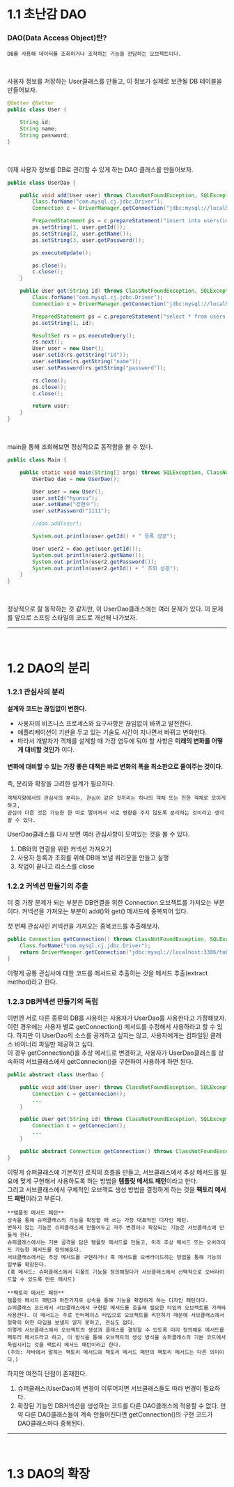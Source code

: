 # 1.1 초난감 DAO

### DAO(Data Access Object)란?
```
DB를 사용해 데이터를 조회하거나 조작하는 기능을 전담하는 오브젝트이다.
```   
<br/>

사용자 정보를 저장하는 User클래스를 만들고, 이 정보가 실제로 보관될 DB 테이블을 만들어보자.
```java
@Getter @Setter
public class User {

    String id;
    String name;
    String password;
}
```
<br/>

이제 사용자 정보를 DB로 관리할 수 있게 하는 DAO 클래스를 만들어보자.
```java
public class UserDao {

    public void add(User user) throws ClassNotFoundException, SQLException {
        Class.forName("com.mysql.cj.jdbc.Driver");
        Connection c = DriverManager.getConnection("jdbc:mysql://localhost:3306/DB이름", "MySql아이디", "MySql비밀번호");

        PreparedStatement ps = c.prepareStatement("insert into users(id, name, password) values(?,?,?)");
        ps.setString(1, user.getId());
        ps.setString(2, user.getName());
        ps.setString(3, user.getPassword());

        ps.executeUpdate();

        ps.close();
        c.close();
    }

    public User get(String id) throws ClassNotFoundException, SQLException {
        Class.forName("com.mysql.cj.jdbc.Driver");
        Connection c = DriverManager.getConnection("jdbc:mysql://localhost:3306/DB이름", "MySql아이디", "MySql비밀번호");

        PreparedStatement ps = c.prepareStatement("select * from users where id = ?");
        ps.setString(1, id);

        ResultSet rs = ps.executeQuery();
        rs.next();
        User user = new User();
        user.setId(rs.getString("id"));
        user.setName(rs.getString("name"));
        user.setPassword(rs.getString("password"));

        rs.close();
        ps.close();
        c.close();

        return user;
    }
}
```
<br/>

main을 통해 조회해보면 정상적으로 동작함을 볼 수 있다.
```java
public class Main {

    public static void main(String[] args) throws SQLException, ClassNotFoundException {
        UserDao dao = new UserDao();

        User user = new User();
        user.setId("hyunsu");
        user.setName("강현수");
        user.setPassword("1111");

        //dao.add(user);

        System.out.println(user.getId() + " 등록 성공");

        User user2 = dao.get(user.getId());
        System.out.println(user2.getName());
        System.out.println(user2.getPassword());
        System.out.println(user2.getId() + " 조회 성공");
    }
}
```
<br/>

정상적으로 잘 동작하는 것 같지만, 이 UserDao클래스에는 여러 문제가 있다. 이 문제를 앞으로 스프링 스타일의 코드로 개선해 나가보자.
* * *
<br/>

# 1.2 DAO의 분리
### 1.2.1 관심사의 분리
**설계와 코드는 끊임없이 변한다.**
- 사용자의 비즈니스 프로세스와 요구사항은 끊임없이 바뀌고 발전한다.
- 애플리케이션이 기반을 두고 있는 기술도 시간이 지나면서 바뀌고 변화한다.
- 따라서 개발자가 객체를 설계할 때 가장 염두에 둬야 할 사항은 **미래의 변화를 어떻게 대비할 것인가** 이다.

#### **변화에 대비할 수 있는 가장 좋은 대책은 바로 변화의 폭을 최소한으로 줄여주는 것이다.**
즉, 분리와 확장을 고려한 설계가 필요하다.
<br/>

```
객체지향에서의 관심사의 분리는, 관심이 같은 것끼리는 하나의 객체 또는 친한 객체로 모이게 하고,
관심이 다른 것은 가능한 한 따로 떨어져서 서로 영향을 주지 않도록 분리하는 것이라고 생각할 수 있다.
```

UserDao클래스를 다시 보면 여러 관심사항이 모여있는 것을 볼 수 있다.
1. DB와의 연결을 위한 커넥션 가져오기
2. 사용자 등록과 조회를 위해 DB에 보낼 쿼리문을 만들고 실행
3. 작업이 끝나고 리소스를 close

### 1.2.2 커넥션 만들기의 추출

이 중 가장 문제가 되는 부분은 DB연결을 위한 Connection 오브젝트를 가져오는 부분이다.
커넥션을 가져오는 부분이 add()와 get() 메서드에 중복되어 있다.
<br/>

첫 번째 관심사인 커넥션을 가져오는 중복코드를 추출해보자.
```java
public Connection getConnection() throws ClassNotFoundException, SQLException {
    Class.forName("com.mysql.cj.jdbc.Driver");
    return DriverManager.getConnection("jdbc:mysql://localhost:3306/tobyspring", "root", "11111111");
}
```

이렇게 공통 관심사에 대한 코드를 메서드로 추출하는 것을 메서드 추출(extract method)라고 한다.
<br/>

### 1.2.3 DB커넥션 만들기의 독립
이번엔 서로 다른 종류의 DB를 사용하는 사용자가 UserDao를 사용한다고 가정해보자. <br/>
이런 경우에는 사용자 별로 getConnection() 메서드를 수정해서 사용하라고 할 수 있다. 하지만 이 UserDao의 소스를 공개하고 싶지는 않고, 사용자에게는 컴파일된 클래스 바이너리 파일만 제공하고 싶다. <br/>
이 경우 getConnection()을 추상 메서드로 변경하고, 사용자가 UserDao클래스를 상속하여 서브클래스에서 getConnecion()을 구현하여 사용하게 하면 된다.
```java
public abstract class UserDao {

    public void add(User user) throws ClassNotFoundException, SQLException {
        Connection c = getConnecion();
        ...
    }

    public User get(String id) throws ClassNotFoundException, SQLException {
        Connection c = getConnecion();
        ...
    }

    public abstract Connection getConnection() throws ClassNotFoundException, SQLException;
}
```
이렇게 슈퍼클래스에 기본적인 로직의 흐름을 만들고, 서브클래스에서 추상 메서드를 필요에 맞게 구현해서 사용하도록 하는 방법을 **템플릿 메서드 패턴**이라고 한다. <br/>
그리고 서브클래스에서 구체적인 오브젝트 생성 방법을 결정하게 하는 것을 **팩토리 메서드 패턴**이라고 부른다.

```
**템플릿 메서드 패턴**
상속을 통해 슈퍼클래스의 기능을 확장할 때 쓰는 가장 대표적인 디자인 패턴.
변하지 않는 기능은 슈퍼클래스에 만들어두고 자주 변경이나 확장되는 기능은 서브클래스에 만들게 한다.
슈퍼클래스에서는 기본 골격을 담은 템플릿 메서드를 만들고, 미리 추상 메서드 또는 오버라이드 가능한 메서드를 정의해둔다.
서브클래스에서는 추상 메서드를 구현하거나 훅 메서드를 오버라이드하는 방법을 통해 기능의 일부를 확장한다.
(훅 메서드: 슈퍼클래스에서 디폴트 기능을 정의해뒀다가 서브클래스에서 선택적으로 오버라이드할 수 있도록 만든 메서드)

**팩토리 메서드 패턴**
템플릿 메서드 패턴과 마찬가지로 상속을 통해 기능을 확장하게 하는 디자인 패턴이다.
슈퍼클래스 코드에서 서브클래스에서 구현할 메서드를 호출해 필요한 타입의 오브젝트를 가져와 사용한다. 이 메서드는 주로 인터페이스 타입으로 오브젝트를 리턴하기 때문에 서브클래스에서 정확히 어떤 타입을 보낼지 알지 못하고, 관심도 없다.
이렇게 서브클래스에서 오브젝트의 생성과 클래스를 결정할 수 있도록 미리 정의해둔 메서드를 팩토리 메서드라고 하고, 이 방식을 통해 오브젝트의 생성 방식을 슈퍼클래스의 기본 코드에서 독립시키는 것을 팩토리 메서드 패턴이라고 한다.
(주의: 자바에서 말하는 팩토리 메서드와 팩토리 메서드 패턴의 팩토리 메서드는 다른 의미이다.)
```
하지만 여전히 단점이 존재한다.
1. 슈퍼클래스(UserDao)의 변경이 이루어지면 서브클래스들도 따라 변경이 필요하다.
2. 확장된 기능인 DB커넥션을 생성하는 코드를 다른 DAO클래스에 적용할 수 없다. 만약 다른 DAO클래스들이 계속 만들어진다면 getConnection()의 구현 코드가 DAO클래스마다 중복된다.

* * *
<br/>

# 1.3 DAO의 확장



